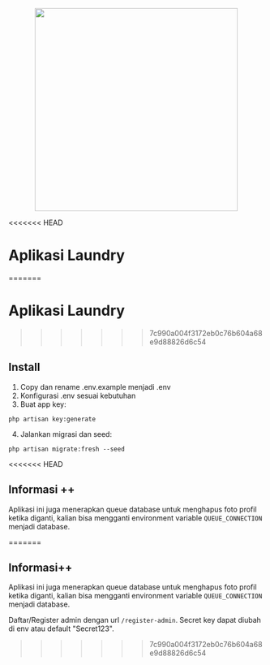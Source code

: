 <p align="center"><img src="https://laravel.com/img/logotype.min.svg" width="400"></p>

<<<<<<< HEAD
# Aplikasi Laundry 
=======
# Aplikasi Laundry
>>>>>>> 7c990a004f3172eb0c76b604a68e9d88826d6c54

## Install

1. Copy dan rename .env.example menjadi .env
2. Konfigurasi .env sesuai kebutuhan
3. Buat app key:

```
php artisan key:generate
```

4. Jalankan migrasi dan seed:

```
php artisan migrate:fresh --seed
```

<<<<<<< HEAD
## Informasi ++

Aplikasi ini juga menerapkan queue database untuk menghapus foto profil ketika diganti, kalian bisa mengganti environment variable `QUEUE_CONNECTION` menjadi database.

=======
## Informasi++

Aplikasi ini juga menerapkan queue database untuk menghapus foto profil ketika diganti, kalian bisa mengganti environment variable `QUEUE_CONNECTION` menjadi database.

Daftar/Register admin dengan url `/register-admin`. Secret key dapat diubah di env atau default "Secret123".
>>>>>>> 7c990a004f3172eb0c76b604a68e9d88826d6c54
